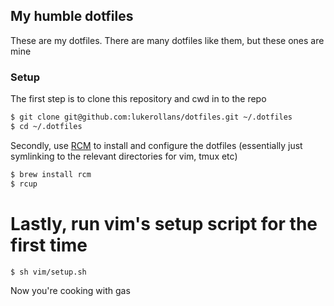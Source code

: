 ## My humble dotfiles

These are my dotfiles. There are many dotfiles like them, but these ones are
mine

### Setup

The first step is to clone this repository and cwd in to the repo

```bash
$ git clone git@github.com:lukerollans/dotfiles.git ~/.dotfiles
$ cd ~/.dotfiles
```

Secondly, use [RCM](https://github.com/thoughtbot/rcm) to install and configure
the dotfiles (essentially just symlinking to the relevant directories for vim,
tmux etc)

```bash
$ brew install rcm
$ rcup
```

# Lastly, run vim's setup script for the first time

```bash
$ sh vim/setup.sh
```

Now you're cooking with gas
